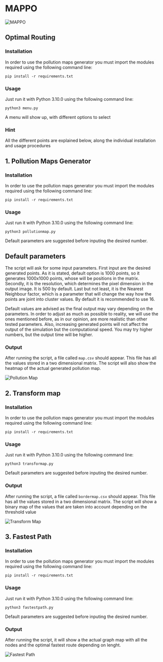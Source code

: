 # MAPPO

![MAPPO](https://github.com/annapuig/MAPPO/blob/main/Pictures/mappo.jpg)

## Optimal Routing
### Installation
In order to use the pollution maps generator you must import the modules required using the following command line:
```
pip install -r requirements.txt
```
### Usage
Just run it with Python 3.10.0 using the following command line:
```
python3 menu.py
```
A menu will show up, with different options to select

### Hint
All the different points are explained below, along the individual installation and usage procedures

## 1. Pollution Maps Generator
### Installation
In order to use the pollution maps generator you must import the modules required using the following command line:
```
pip install -r requirements.txt
```
### Usage 
Just run it with Python 3.10.0 using the following command line:
```
python3 pollutionmap.py
```
Default parameters are suggested before inputing the desired number.

## Default parameters
The script will ask for some input parameters. First input are the desired generated points. As it is stated, default option is 1000 points, so it generates 1000x1000 points, whose will be positions in the matrix. Secondly, it is the resolution, which determines the pixel dimension in the output image. It is 500 by default. Last but not least, it is the Nearest Neighbour factor, which is a parameter that will change the way how the points are joint into cluster values. By default it is recommended to use 16. 

Default values are advised as the final output may vary depending on the parameters. In order to adjust as much as possible to reality, we will use the ones mentioned before, as in our opinion, are more realistic than other tested parameters. Also, increasing generated points will not affect the output of the simulation but the computational speed. You may try higher numbers, but the output time will be higher.

### Output
After running the script, a file called `map.csv` should appear. This file has all the values stored in a two dimensional matrix.
The script will also show the heatmap of the actual generated pollution map.

![Pollution Map](https://github.com/annapuig/MAPPO/blob/main/Pictures/Pollutionmap.PNG)

## 2. Transform map
### Installation
In order to use the pollution maps generator you must import the modules required using the following command line:
```
pip install -r requirements.txt
```
### Usage 
Just run it with Python 3.10.0 using the following command line:
```
python3 transformap.py
```
Default parameters are suggested before inputing the desired number.

### Output
After running the script, a file called `bordermap.csv` should appear. This file has all the values stored in a two dimensional matrix.
The script will show a binary map of the values that are taken into account depending on the threshold value

![Transform Map](https://github.com/annapuig/MAPPO/blob/main/Pictures/Transformap.png)

## 3. Fastest Path
### Installation
In order to use the pollution maps generator you must import the modules required using the following command line:
```
pip install -r requirements.txt
```
### Usage 
Just run it with Python 3.10.0 using the following command line:
```
python3 fastestpath.py
```
Default parameters are suggested before inputing the desired number.

### Output
After running the script, it will show a the actual graph map with all the nodes and the optimal fastest route depending on lenght.

![Fastest Path](https://github.com/annapuig/MAPPO/blob/main/Pictures/fastestpath.png)